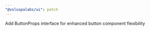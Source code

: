 ```yaml
---
"@voluspalabs/ui": patch
---
```


Add ButtonProps interface for enhanced button component flexibility
